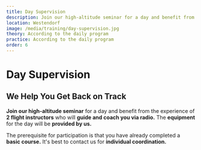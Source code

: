 ```yaml
---
title: Day Supervision
description: Join our high-altitude seminar for a day and benefit from the experience of 2 flight instructors who will guide and coach you via radio. The equipment for the day will be provided by us. The prerequisite for participation is that you have already completed a basic course.
location: Westendorf
image: /media/training/day-supervision.jpg
theory: According to the daily program
practice: According to the daily program
order: 6
---
```


# Day Supervision

## We Help You Get Back on Track

**Join our high-altitude seminar** for a day and benefit from the experience of **2 flight instructors** who will **guide and coach you via radio.** The **equipment** for the day will be **provided by us.**

The prerequisite for participation is that you have already completed a **basic course.** It's best to contact us for **individual coordination.**
